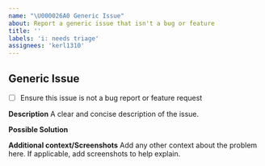 ```yaml
---
name: "\U000026A0 Generic Issue"
about: Report a generic issue that isn't a bug or feature
title: ''
labels: 'i: needs triage'
assignees: 'kerl1310'
---
```


## Generic Issue

- [ ] Ensure this issue is not a bug report or feature request

**Description**
A clear and concise description of the issue.

**Possible Solution**
<!--- Only if you have suggestions for the issue -->

**Additional context/Screenshots**
Add any other context about the problem here. If applicable, add screenshots to help explain.